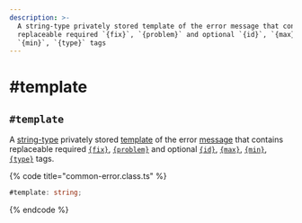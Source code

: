 ```yaml
---
description: >-
  A string-type privately stored template of the error message that contains
  replaceable required `{fix}`, `{problem}` and optional `{id}`, `{max}`,
  `{min}`, `{type}` tags
---
```


# #template

## `#template`

A [string-type](https://developer.mozilla.org/en-US/docs/Web/JavaScript/Reference/Global\_Objects/String) privately stored [template](../../getting-started/basic-concepts.md#template) of the error [message](../../getting-started/basic-concepts.md#message) that contains replaceable required [`{fix}`](../constructor.md#fix), [`{problem}`](../constructor.md#problem) and optional [`{id}`](../constructor.md#id), [`{max}`](../constructor.md#max), [`{min}`](../constructor.md#min), [`{type}`](../constructor.md#type) tags.

{% code title="common-error.class.ts" %}
```typescript
#template: string;
```
{% endcode %}
